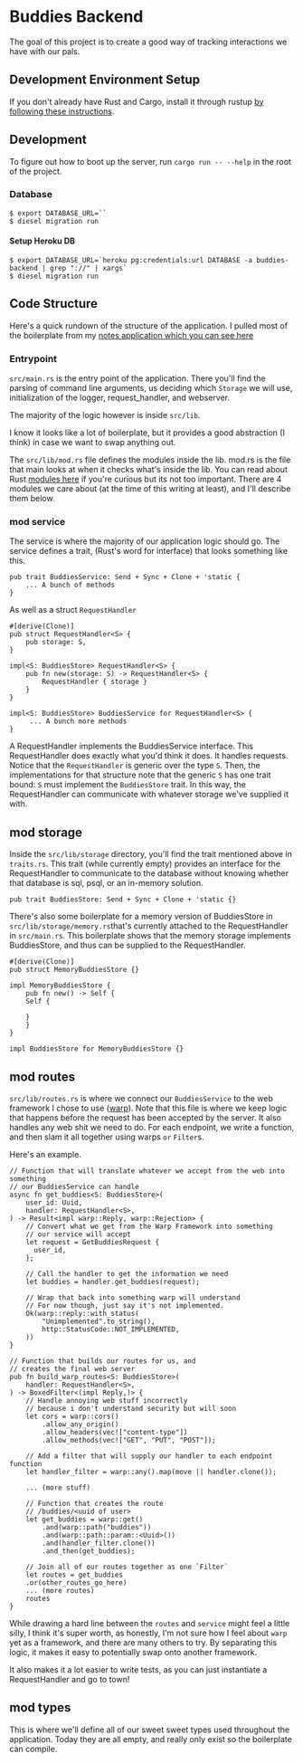 # Buddies Backend

The goal of this project is to create a good way of tracking interactions we have with our pals.

## Development Environment Setup
If you don't already have Rust and Cargo, install it through rustup [by following these instructions](https://www.rust-lang.org/tools/install).

## Development
To figure out how to boot up the server, run `cargo run -- --help` in the root of the project.

### Database
```
$ export DATABASE_URL=``
$ diesel migration run
```

#### Setup Heroku DB
```
$ export DATABASE_URL=`heroku pg:credentials:url DATABASE -a buddies-backend | grep "://" | xargs`
$ diesel migration run
```
## Code Structure

Here's a quick rundown of the structure of the application. I pulled most of the boilerplate from my [notes application which you can see here](https://github.com/BKDaugherty/notes)

### Entrypoint
`src/main.rs` is the entry point of the application. There you'll find the parsing of command line arguments, us deciding which `Storage` we will use, initialization of the logger, request_handler, and webserver.

The majority of the logic however is inside `src/lib`.

I know it looks like a lot of boilerplate, but it provides a good abstraction (I think) in
case we want to swap anything out.

The `src/lib/mod.rs` file defines the modules inside the lib. mod.rs is the file that main looks at when it checks what's inside the lib. You can read about Rust [modules here](https://doc.rust-lang.org/reference/items/modules.html#module-source-filenames) if you're curious but its not too important. There are 4 modules we care about (at the time of this writing at least), and I'll describe them below.

### mod service

The service is where the majority of our application logic should go. The service defines a trait, (Rust's word for interface) that looks something like this.

```
pub trait BuddiesService: Send + Sync + Clone + 'static {
    ... A bunch of methods
}
```

As well as a struct `RequestHandler`
```
#[derive(Clone)]
pub struct RequestHandler<S> {
    pub storage: S,
}

impl<S: BuddiesStore> RequestHandler<S> {
    pub fn new(storage: S) -> RequestHandler<S> {
        RequestHandler { storage }
    }
}

impl<S: BuddiesStore> BuddiesService for RequestHandler<S> {
     ... A bunch more methods
}
```

A RequestHandler implements the BuddiesService interface. This RequestHandler does exactly what you'd think it does. It handles requests. Notice that the `RequestHandler` is generic over the type `S`. Then, the implementations for that structure note that the generic `S` has one trait bound: `S` must implement the `BuddiesStore` trait. In this way, the RequestHandler can communicate with whatever storage we've supplied it with.

## mod storage

Inside the `src/lib/storage` directory, you'll find the trait mentioned above in `traits.rs`. This trait (while currently empty) provides an interface for the RequestHandler to communicate to the database without knowing whether that database is sql, psql, or an in-memory solution.

```
pub trait BuddiesStore: Send + Sync + Clone + 'static {}
```

There's also some boilerplate for a memory version of BuddiesStore in `src/lib/storage/memory.rs`that's currently attached to the RequestHandler in `src/main.rs`. This boilerplate shows that the memory storage implements BuddiesStore, and thus can be supplied to the RequestHandler.

```
#[derive(Clone)]
pub struct MemoryBuddiesStore {}

impl MemoryBuddiesStore {
    pub fn new() -> Self {
	Self {

	}
    }
}

impl BuddiesStore for MemoryBuddiesStore {}
```


## mod routes

`src/lib/routes.rs` is where we connect our `BuddiesService` to the web framework I chose to use ([warp](https://docs.rs/warp/0.3.1/warp/)). Note that this file is where we keep logic that happens before the request has been accepted by the server. It also handles any web shit we need to do. For each endpoint, we write a function, and then slam it all together using warps `or` `Filter`s.

Here's an example.

```
// Function that will translate whatever we accept from the web into something
// our BuddiesService can handle
async fn get_buddies<S: BuddiesStore>(
    user_id: Uuid,
    handler: RequestHandler<S>,
) -> Result<impl warp::Reply, warp::Rejection> {
    // Convert what we get from the Warp Framework into something
    // our service will accept
    let request = GetBuddiesRequest {
      user_id,
    };

    // Call the handler to get the information we need
    let buddies = handler.get_buddies(request);

    // Wrap that back into something warp will understand
    // For now though, just say it's not implemented.
    Ok(warp::reply::with_status(
        "Unimplemented".to_string(),
        http::StatusCode::NOT_IMPLEMENTED,
    ))
}

// Function that builds our routes for us, and
// creates the final web server
pub fn build_warp_routes<S: BuddiesStore>(
    handler: RequestHandler<S>,
) -> BoxedFilter<(impl Reply,)> {
    // Handle annoying web stuff incorrectly
    // because i don't understand security but will soon
    let cors = warp::cors()
        .allow_any_origin()
        .allow_headers(vec!["content-type"])
        .allow_methods(vec!["GET", "PUT", "POST"]);

    // Add a filter that will supply our handler to each endpoint function
    let handler_filter = warp::any().map(move || handler.clone());

    ... (more stuff)

    // Function that creates the route
    // /buddies/<uuid of user>
    let get_buddies = warp::get()
        .and(warp::path("buddies"))
        .and(warp::path::param::<Uuid>())
        .and(handler_filter.clone())
        .and_then(get_buddies);

    // Join all of our routes together as one `Filter`
    let routes = get_buddies
	.or(other_routes_go_here)
	... (more routes)
    routes
}
```

While drawing a hard line  between the `routes` and `service` might feel a little silly, I think it's super worth, as honestly, I'm not sure how I feel about `warp` yet as a framework, and there are many others to try. By separating this logic, it makes it easy to potentially swap onto another framework.

It also makes it a lot easier to write tests, as you can just instantiate a RequestHandler and go to town!

## mod types

This is where we'll define all of our sweet sweet types used throughout the application. Today they are all empty, and really only exist so the boilerplate can compile.


